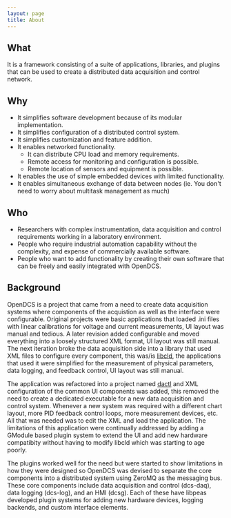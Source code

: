```yaml
---
layout: page
title: About
---
```


## What

It is a framework consisting of a suite of applications, libraries, and plugins
that can be used to create a distributed data acquisition and control network.

## Why

* It simplifies software development because of its modular implementation.
* It simplifies configuration of a distributed control system.
* It simplifies customization and feature addition.
* It enables networked functionality.
  * It can distribute CPU load and memory requirements.
  * Remote access for monitoring and configuration is possible.
  * Remote location of sensors and equipment is possible.
* It enables the use of simple embedded devices with limited functionality.
* It enables simultaneous exchange of data between nodes (ie. You don't need to
  worry about multitask management as much)

## Who

* Researchers with complex instrumentation, data acquisition and
  control requirements working in a laboratory environment.
* People who require industrial automation capability without the complexity,
  and expense of commercially available software.
* People who want to add functionality by creating their own software that can
  be freely and easily integrated with OpenDCS.

## Background

OpenDCS is a project that came from a need to create data acquisition systems
where components of the acquistion as well as the interface were configurable.
Original projects were basic applications that loaded .ini files with linear
calibrations for voltage and current measurements, UI layout was manual and
tedious. A later revision added configurable and moved everything into a
loosely structured XML format, UI layout was still manual. The next iteration
broke the data acquisition side into a library that used XML files to configure
every component, this was/is [libcld](https://github.com/geoffjay/libcld), the
applications that used it were simplified for the measurement of physical
parameters, data logging, and feedback control, UI layout was still manual.

The application was refactored into a project named
[dactl](https://github.com/coanda/dactl) and XML configuration of the common UI
components was added, this removed the need to create a dedicated executable
for a new data acquisition and control system. Whenever a new system was
required with a different chart layout, more PID feedback control loops, more
measurement devices, etc. All that was needed was to edit the XML and load the
application. The limitations of this application were continually addressed by
adding a GModule based plugin system to extend the UI and add new hardware
compatibity without having to modify libcld which was starting to age poorly.

The plugins worked well for the need but were started to show limitations in
how they were designed so OpenDCS was devised to separate the core components
into a distributed system using ZeroMQ as the messaging bus. These core
components include data acquisition and control (dcs-daq), data logging
(dcs-log), and an HMI (dcsg). Each of these have libpeas developed plugin
systems for adding new hardware devices, logging backends, and custom interface
elements.

<!--
vim: ft=liquid
-->

